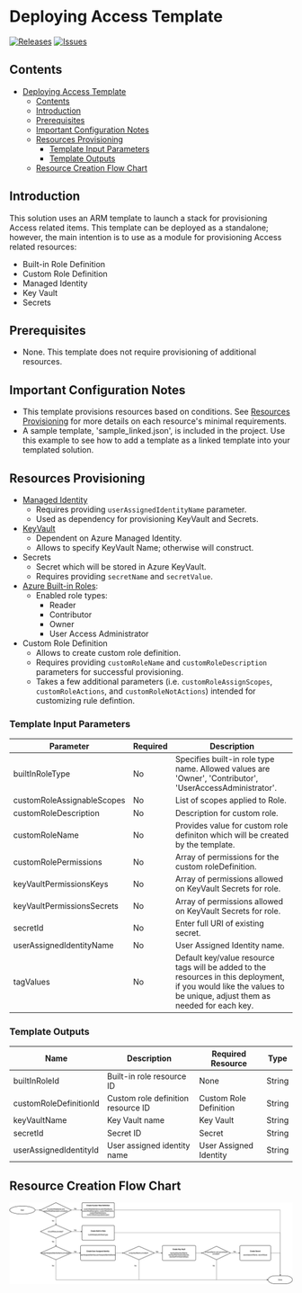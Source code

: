 # Deploying Access Template

[![Releases](https://img.shields.io/github/release/f5networks/f5-azure-arm-templates-v2.svg)](https://github.com/f5networks/f5-azure-arm-templates-v2/releases)
[![Issues](https://img.shields.io/github/issues/f5networks/f5-azure-arm-templates-v2.svg)](https://github.com/f5networks/f5-azure-arm-templates-v2/issues)

## Contents

- [Deploying Access Template](#deploying-access-template)
  - [Contents](#contents)
  - [Introduction](#introduction)
  - [Prerequisites](#prerequisites)
  - [Important Configuration Notes](#important-configuration-notes)
  - [Resources Provisioning](#resources-provisioning)
    - [Template Input Parameters](#template-input-parameters)
    - [Template Outputs](#template-outputs)
  - [Resource Creation Flow Chart](#resource-creation-flow-chart)


## Introduction

This solution uses an ARM template to launch a stack for provisioning Access related items. This template can be deployed as a standalone; however, the main intention is to use as a module for provisioning Access related resources:

  - Built-in Role Definition
  - Custom Role Definition
  - Managed Identity
  - Key Vault
  - Secrets


## Prerequisites

  - None. This template does not require provisioning of additional resources.

## Important Configuration Notes

  - This template provisions resources based on conditions. See [Resources Provisioning](#resources-provisioning) for more details on each resource's minimal requirements.
  - A sample template, 'sample_linked.json', is included in the project. Use this example to see how to add a template as a linked template into your templated solution.
 
## Resources Provisioning

  * [Managed Identity](https://docs.microsoft.com/en-us/azure/active-directory/managed-identities-azure-resources/)
    - Requires providing `userAssignedIdentityName` parameter.
    - Used as dependency for provisioning KeyVault and Secrets.
  * [KeyVault](https://docs.microsoft.com/en-us/azure/key-vault/general/basic-concepts)
    - Dependent on Azure Managed Identity.
    - Allows to specify KeyVault Name; otherwise will construct.
  * Secrets
    - Secret which will be stored in Azure KeyVault.
    - Requires providing `secretName` and `secretValue`.
  * [Azure Built-in Roles](https://docs.microsoft.com/en-us/azure/role-based-access-control/built-in-roles):
    - Enabled role types:
      * Reader
      * Contributor
      * Owner
      * User Access Administrator
  * Custom Role Definition
    - Allows to create custom role definition.
    - Requires providing `customRoleName` and `customRoleDescription` parameters for successful provisioning.
    - Takes a few additional parameters (i.e. `customRoleAssignScopes`, `customRoleActions`, and `customRoleNotActions`) intended for customizing rule defintion.



### Template Input Parameters

| Parameter | Required | Description |
| --- | --- | --- |
| builtInRoleType | No | Specifies built-in role type name. Allowed values are 'Owner', 'Contributor', 'UserAccessAdministrator'. |
| customRoleAssignableScopes | No | List of scopes applied to Role. |
| customRoleDescription | No | Description for custom role. |
| customRoleName| No | Provides value for custom role definiton which will be created by the template. |
| customRolePermissions| No | Array of permissions for the custom roleDefinition. |
| keyVaultPermissionsKeys | No | Array of permissions allowed on KeyVault Secrets for role. |
| keyVaultPermissionsSecrets | No | Array of permissions allowed on KeyVault Secrets for role. |
| secretId | No | Enter full URI of existing secret. |
| userAssignedIdentityName | No | User Assigned Identity name. |
| tagValues | No | Default key/value resource tags will be added to the resources in this deployment, if you would like the values to be unique, adjust them as needed for each key. |

### Template Outputs

| Name | Description | Required Resource | Type |
| --- | --- | --- | --- |
| builtInRoleId | Built-in role resource ID | None | String |
| customRoleDefinitionId | Custom role definition resource ID | Custom Role Definition | String |
| keyVaultName | Key Vault name | Key Vault | String |
| secretId | Secret ID | Secret | String |
| userAssignedIdentityId | User assigned identity name | User Assigned Identity | String |

## Resource Creation Flow Chart


![Resource Creation Flow Chart](https://github.com/F5Networks/f5-azure-arm-templates-v2/blob/v1.4.0.0/examples/images/azure-access-module.png)
